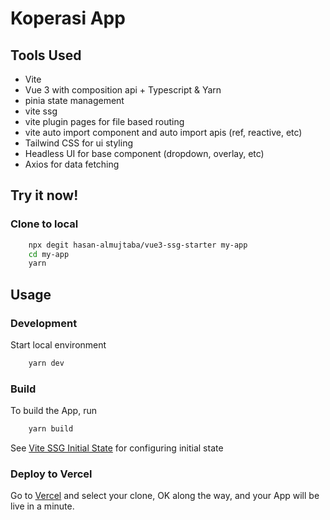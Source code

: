 # Koperasi App

## Tools Used
- Vite
- Vue 3 with composition api + Typescript & Yarn
- pinia state management
- vite ssg
- vite plugin pages for file based routing
- vite auto import component and auto import apis (ref, reactive, etc)
- Tailwind CSS for ui styling
- Headless UI for base component (dropdown, overlay, etc)
- Axios for data fetching

## Try it now!

### Clone to local

```bash
    npx degit hasan-almujtaba/vue3-ssg-starter my-app
    cd my-app
    yarn
```
    
## Usage

### Development

Start local environment
```bash
    yarn dev
```

### Build

To build the App, run
```bash
    yarn build
```

See [Vite SSG Initial State](https://github.com/antfu/vite-ssg#initial-state) for configuring initial state

### Deploy to Vercel

Go to [Vercel](https://vercel.com/new) and select your clone, OK along the way, and your App will be live in a minute.

